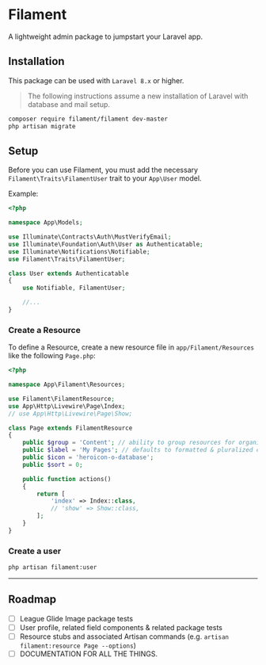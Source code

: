 # Filament

A lightweight admin package to jumpstart your Laravel app.

## Installation

This package can be used with `Laravel 8.x` or higher.

> The following instructions assume a new installation of Laravel with database and mail setup.

```bash
composer require filament/filament dev-master
php artisan migrate
```

## Setup

Before you can use Filament, you must add the necessary `Filament\Traits\FilamentUser` trait to your `App\User` model.

Example:

```php
<?php

namespace App\Models;

use Illuminate\Contracts\Auth\MustVerifyEmail;
use Illuminate\Foundation\Auth\User as Authenticatable;
use Illuminate\Notifications\Notifiable;
use Filament\Traits\FilamentUser;

class User extends Authenticatable
{
    use Notifiable, FilamentUser;

    //...
}
```

### Create a Resource

To define a Resource, create a new resource file in `app/Filament/Resources` like the following `Page.php`:

```php
<?php

namespace App\Filament\Resources;

use Filament\FilamentResource;
use App\Http\Livewire\Page\Index;
// use App\Http\Livewire\Page\Show;

class Page extends FilamentResource
{
    public $group = 'Content'; // ability to group resources for organization
    public $label = 'My Pages'; // defaults to formatted & pluralized classname
    public $icon = 'heroicon-o-database';
    public $sort = 0;

    public function actions()
    {
        return [
            'index' => Index::class,
            // 'show' => Show::class,
        ];
    }
}
```

### Create a user

```bash
php artisan filament:user
```

---

## Roadmap

- [ ] League Glide Image package tests
- [ ] User profile, related field components & related package tests
- [ ] Resource stubs and associated Artisan commands (e.g. `artisan filament:resource Page --options`)
- [ ] DOCUMENTATION FOR ALL THE THINGS.
